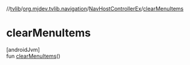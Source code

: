 //[tvlib](../../../index.md)/[org.mjdev.tvlib.navigation](../index.md)/[NavHostControllerEx](index.md)/[clearMenuItems](clear-menu-items.md)

# clearMenuItems

[androidJvm]\
fun [clearMenuItems](clear-menu-items.md)()
